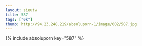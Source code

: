 ```yaml
--- 
layout: sieutv
title: 587
tags: ["0k"]
thumb: http://94.23.248.219/absoluporn-1/image/002/587.jpg
---
```

{% include absoluporn key="587" %} 

